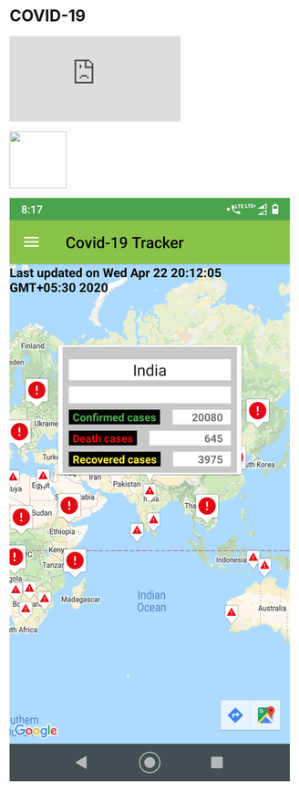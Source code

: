 # COVID-19
![Map View](https://raw.github.com/GauravNadar/COVID-19/master/screens/Screenshot_worldMap.txt)

<img src="screens/Screenshot_worldMap.jpg" style=" width:100px ; height:100px " />

![demo](screens/Screenshot_worldMap.png) <!-- .element height="150" width="40" -->
